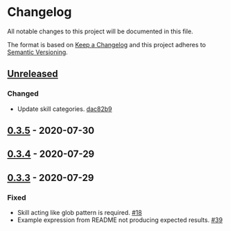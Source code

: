 # Changelog

All notable changes to this project will be documented in this file.

The format is based on [Keep a Changelog](http://keepachangelog.com/)
and this project adheres to [Semantic Versioning](http://semver.org/).

## [Unreleased](https://github.com/atomist-skills/string-replace-skill/compare/0.3.5...HEAD)

### Changed

-   Update skill categories. [dac82b9](https://github.com/atomist-skills/string-replace-skill/commit/dac82b95703a1fe49503c0311e4c5e276f490d2d)

## [0.3.5](https://github.com/atomist-skills/string-replace-skill/compare/0.3.4...0.3.5) - 2020-07-30

## [0.3.4](https://github.com/atomist-skills/string-replace-skill/compare/0.3.3...0.3.4) - 2020-07-29

## [0.3.3](https://github.com/atomist-skills/string-replace-skill/tree/0.3.3) - 2020-07-29

### Fixed

-   Skill acting like glob pattern is required. [#18](https://github.com/atomist-skills/string-replace-skill/issues/18)
-   Example expression from README not producing expected results. [#39](https://github.com/atomist-skills/string-replace-skill/issues/39)
